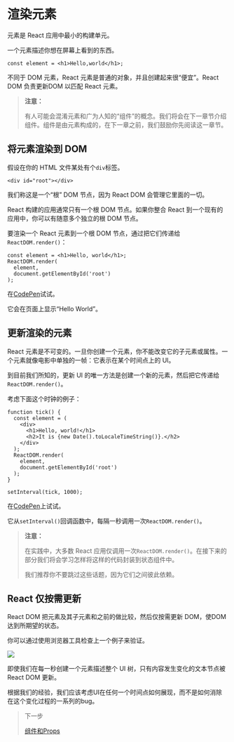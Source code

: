 # 渲染元素

元素是 React 应用中最小的构建单元。

一个元素描述你想在屏幕上看到的东西。

```
const element = <h1>Hello,world</h1>;
```

不同于 DOM 元素，React 元素是普通的对象，并且创建起来很“便宜”。React DOM 负责更新DOM 以匹配 React 元素。

> **注意：**
>
> 有人可能会混淆元素和广为人知的“组件”的概念。我们将会在下一章节介绍组件。组件是由元素构成的，在下一章之前，我们鼓励你先阅读这一章节。

## 将元素渲染到 DOM

假设在你的 HTML 文件某处有个`div`标签。

```
<div id="root"></div>
```

我们称这是一个“根” DOM 节点，因为 React DOM 会管理它里面的一切。

React 构建的应用通常只有一个根 DOM 节点。如果你整合 React 到一个现有的应用中，你可以有随意多个独立的根 DOM 节点。

要渲染一个 React 元素到一个根 DOM 节点，通过把它们传递给`ReactDOM.render()`：

```
const element = <h1>Hello, world</h1>;
ReactDOM.render(
  element,
  document.getElementById('root')
);
```

在[CodePen](http://codepen.io/gaearon/pen/rrpgNB?editors=1010)试试。

它会在页面上显示“Hello World”。

## 更新渲染的元素

React 元素是不可变的。一旦你创建一个元素，你不能改变它的子元素或属性。一个元素就像电影中单独的一帧：它表示在某个时间点上的 UI。

到目前我们所知的，更新 UI 的唯一方法是创建一个新的元素，然后把它传递给`ReactDOM.render()`。

考虑下面这个时钟的例子：

```
function tick() {
  const element = (
    <div>
      <h1>Hello, world!</h1>
      <h2>It is {new Date().toLocaleTimeString()}.</h2>
    </div>
  );
  ReactDOM.render(
    element,
    document.getElementById('root')
  );
}

setInterval(tick, 1000);
```

在[CodePen](http://codepen.io/gaearon/pen/gwoJZk?editors=0010)上试试。

它从`setInterval()`回调函数中，每隔一秒调用一次`ReactDOM.render()`。

> **注意：**
>
> 在实践中，大多数 React 应用仅调用一次`ReactDOM.render()`。在接下来的部分我们将会学习怎样将这样的代码封装到状态组件中。
>
> 我们推荐你不要跳过这些话题，因为它们之间彼此依赖。

## React 仅按需更新

React DOM 把元素及其子元素和之前的做比较，然后仅按需更新 DOM，使DOM 达到所期望的状态。

你可以通过使用浏览器工具检查上一个例子来验证。

![](https://facebook.github.io/react/img/docs/granular-dom-updates.gif)

即使我们在每一秒创建一个元素描述整个 UI 树，只有内容发生变化的文本节点被 React DOM 更新。

根据我们的经验，我们应该考虑UI在任何一个时间点如何展现，而不是如何消除在这个变化过程的一系列的bug。

> 下一步
>
> [组件和Props](./组件和Props.md)